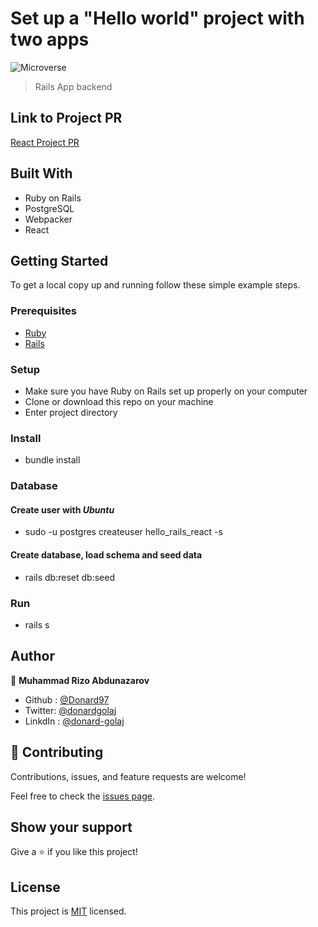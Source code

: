 # Set up a "Hello world" project with two apps

![Microverse](https://img.shields.io/badge/Microverse-blueviolet)

> Rails App backend

## Link to Project PR

[React Project PR](https://github.com/mukhammadrizooff/Hello-rails-react/pull/1)

## Built With

- Ruby on Rails
- PostgreSQL
- Webpacker
- React

## Getting Started

To get a local copy up and running follow these simple example steps.

### Prerequisites

- [Ruby](https://www.ruby-lang.org/en/)
- [Rails](https://gorails.com/)

### Setup

- Make sure you have Ruby on Rails set up properly on your computer
- Clone or download this repo on your machine
- Enter project directory

### Install

- bundle install

### Database

#### Create user with *Ubuntu*
- sudo -u postgres createuser hello_rails_react -s
#### Create database, load schema and seed data
- rails db:reset db:seed

### Run

- rails s

## Author

👤 **Muhammad Rizo Abdunazarov**

- Github : [@Donard97](https://github.com/mukhammadrizooff)
- Twitter: [@donardgolaj](https://twitter.com/Muhammadrizooff)
- LinkdIn : [@donard-golaj](https://www.linkedin.com/in/mukhammadrizooff/)

## 🤝 Contributing

Contributions, issues, and feature requests are welcome!

Feel free to check the [issues page](https://github.com/mukhammadrizooff/Hello-rails-react/issues).

## Show your support

Give a ⭐️ if you like this project!

## License

This project is [MIT](./LICENSE.md) licensed.
